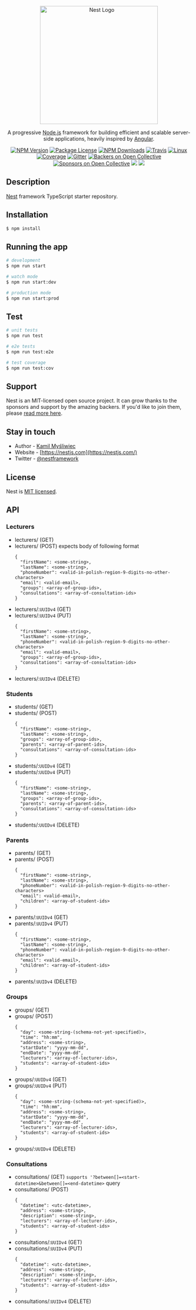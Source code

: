 <p align="center">
  <a href="http://nestjs.com/" target="blank"><img src="https://nestjs.com/img/logo_text.svg" width="320" alt="Nest Logo" /></a>
</p>

[travis-image]: https://api.travis-ci.org/nestjs/nest.svg?branch=master
[travis-url]: https://travis-ci.org/nestjs/nest
[linux-image]: https://img.shields.io/travis/nestjs/nest/master.svg?label=linux
[linux-url]: https://travis-ci.org/nestjs/nest

  <p align="center">A progressive <a href="http://nodejs.org" target="blank">Node.js</a> framework for building efficient and scalable server-side applications, heavily inspired by <a href="https://angular.io" target="blank">Angular</a>.</p>
    <p align="center">
<a href="https://www.npmjs.com/~nestjscore"><img src="https://img.shields.io/npm/v/@nestjs/core.svg" alt="NPM Version" /></a>
<a href="https://www.npmjs.com/~nestjscore"><img src="https://img.shields.io/npm/l/@nestjs/core.svg" alt="Package License" /></a>
<a href="https://www.npmjs.com/~nestjscore"><img src="https://img.shields.io/npm/dm/@nestjs/core.svg" alt="NPM Downloads" /></a>
<a href="https://travis-ci.org/nestjs/nest"><img src="https://api.travis-ci.org/nestjs/nest.svg?branch=master" alt="Travis" /></a>
<a href="https://travis-ci.org/nestjs/nest"><img src="https://img.shields.io/travis/nestjs/nest/master.svg?label=linux" alt="Linux" /></a>
<a href="https://coveralls.io/github/nestjs/nest?branch=master"><img src="https://coveralls.io/repos/github/nestjs/nest/badge.svg?branch=master#5" alt="Coverage" /></a>
<a href="https://gitter.im/nestjs/nestjs?utm_source=badge&utm_medium=badge&utm_campaign=pr-badge&utm_content=body_badge"><img src="https://badges.gitter.im/nestjs/nestjs.svg" alt="Gitter" /></a>
<a href="https://opencollective.com/nest#backer"><img src="https://opencollective.com/nest/backers/badge.svg" alt="Backers on Open Collective" /></a>
<a href="https://opencollective.com/nest#sponsor"><img src="https://opencollective.com/nest/sponsors/badge.svg" alt="Sponsors on Open Collective" /></a>
  <a href="https://paypal.me/kamilmysliwiec"><img src="https://img.shields.io/badge/Donate-PayPal-dc3d53.svg"/></a>
  <a href="https://twitter.com/nestframework"><img src="https://img.shields.io/twitter/follow/nestframework.svg?style=social&label=Follow"></a>
</p>
  <!--[![Backers on Open Collective](https://opencollective.com/nest/backers/badge.svg)](https://opencollective.com/nest#backer)
  [![Sponsors on Open Collective](https://opencollective.com/nest/sponsors/badge.svg)](https://opencollective.com/nest#sponsor)-->

## Description

[Nest](https://github.com/nestjs/nest) framework TypeScript starter repository.

## Installation

```bash
$ npm install
```

## Running the app

```bash
# development
$ npm run start

# watch mode
$ npm run start:dev

# production mode
$ npm run start:prod
```

## Test

```bash
# unit tests
$ npm run test

# e2e tests
$ npm run test:e2e

# test coverage
$ npm run test:cov
```

## Support

Nest is an MIT-licensed open source project. It can grow thanks to the sponsors and support by the amazing backers. If you'd like to join them, please [read more here](https://docs.nestjs.com/support).

## Stay in touch

- Author - [Kamil Myśliwiec](https://kamilmysliwiec.com)
- Website - [https://nestjs.com](https://nestjs.com/)
- Twitter - [@nestframework](https://twitter.com/nestframework)

## License

Nest is [MIT licensed](LICENSE).

## API

### Lecturers

- lecturers/ (GET)
- lecturers/ (POST) expects body of following format
  ```
  {
    "firstName": <some-string>,
    "lastName": <some-string>,
    "phoneNumber": <valid-in-polish-region-9-digits-no-other-characters>
    "email": <valid-email>,
    "groups": <array-of-group-ids>,
    "consultations": <array-of-consultation-ids>
  }
  ```
- lecturers/:`UUIDv4` (GET)
- lecturers/:`UUIDv4` (PUT)
  ```
  {
    "firstName": <some-string>,
    "lastName": <some-string>,
    "phoneNumber": <valid-in-polish-region-9-digits-no-other-characters>
    "email": <valid-email>,
    "groups": <array-of-group-ids>,
    "consultations": <array-of-consultation-ids>
  }
  ```
- lecturers/:`UUIDv4` (DELETE)

### Students

- students/ (GET)
- students/ (POST)
  ```
  {
    "firstName": <some-string>,
    "lastName": <some-string>,
    "groups": <array-of-group-ids>,
    "parents": <array-of-parent-ids>,
    "consultations": <array-of-consultation-ids>
  }
  ```
- students/:`UUIDv4` (GET)
- students/:`UUIDv4` (PUT)
  ```
  {
    "firstName": <some-string>,
    "lastName": <some-string>,
    "groups": <array-of-group-ids>,
    "parents": <array-of-parent-ids>,
    "consultations": <array-of-consultation-ids>
  }
  ```
- students/:`UUIDv4` (DELETE)

### Parents

- parents/ (GET)
- parents/ (POST)
  ```
  {
    "firstName": <some-string>,
    "lastName": <some-string>,
    "phoneNumber": <valid-in-polish-region-9-digits-no-other-characters>
    "email": <valid-email>,
    "children": <array-of-student-ids>
  }
  ```
- parents/:`UUIDv4` (GET)
- parents/:`UUIDv4` (PUT)
  ```
  {
    "firstName": <some-string>,
    "lastName": <some-string>,
    "phoneNumber": <valid-in-polish-region-9-digits-no-other-characters>
    "email": <valid-email>,
    "children": <array-of-student-ids>
  }
  ```
- parents/:`UUIDv4` (DELETE)

### Groups

- groups/ (GET)
- groups/ (POST)
  ```
  {
    "day": <some-string-(schema-not-yet-specified)>,
    "time": "hh:mm",
    "address": <some-string>,
    "startDate": "yyyy-mm-dd",
    "endDate": "yyyy-mm-dd",
    "lecturers": <array-of-lecturer-ids>,
    "students": <array-of-student-ids>
  }
  ```
- groups/:`UUIDv4` (GET)
- groups/:`UUIDv4` (PUT)
  ```
  {
    "day": <some-string-(schema-not-yet-specified)>,
    "time": "hh:mm",
    "address": <some-string>,
    "startDate": "yyyy-mm-dd",
    "endDate": "yyyy-mm-dd",
    "lecturers": <array-of-lecturer-ids>,
    "students": <array-of-student-ids>
  }
  ```
- groups/:`UUIDv4` (DELETE)

### Consultations

- consultations/ (GET)
  `supports '?between[]=<start-datetime>&between[]=<end-datetime>` query
- consultations/ (POST)
  ```
  {
    "datetime": <utc-datetime>,
    "address": <some-string>,
    "description": <some-string>,
    "lecturers": <array-of-lecturer-ids>,
    "students": <array-of-student-ids>
  }
  ```
- consultations/:`UUIDv4` (GET)
- consultations/:`UUIDv4` (PUT)
  ```
  {
    "datetime": <utc-datetime>,
    "address": <some-string>,
    "description": <some-string>,
    "lecturers": <array-of-lecturer-ids>,
    "students": <array-of-student-ids>
  }
  ```
- consultations/:`UUIDv4` (DELETE)
